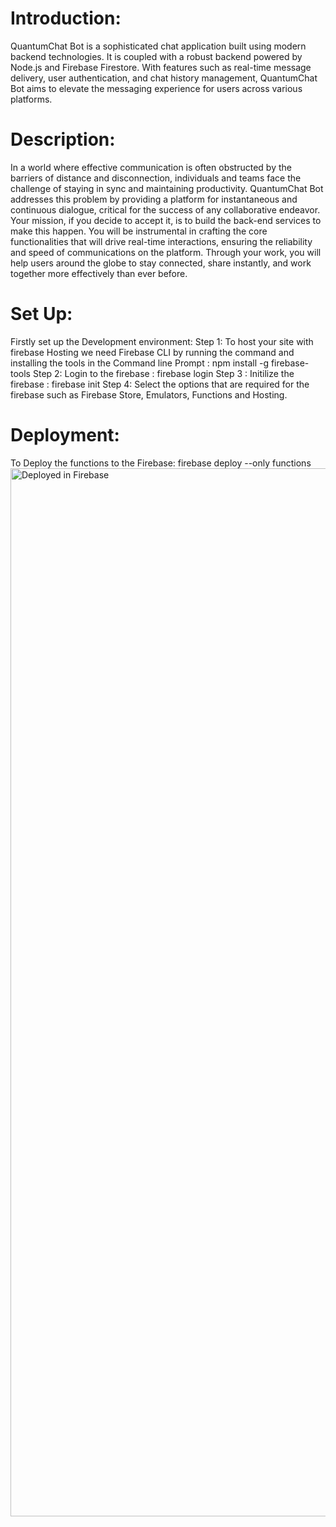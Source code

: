 # Introduction:
QuantumChat Bot is a sophisticated chat application built using modern backend technologies. It is coupled with a robust backend powered by Node.js and Firebase Firestore. 
With features such as real-time message delivery, user authentication, and chat history management, QuantumChat Bot aims to elevate the messaging experience for users across various platforms.

# Description:
In a world where effective communication is often obstructed by the barriers of distance and disconnection, individuals and teams face the challenge of staying in sync and maintaining productivity. QuantumChat Bot addresses this problem by providing a platform for instantaneous and continuous dialogue, critical for the success of any collaborative endeavor. Your mission, if you decide to accept it, is to build the back-end services to make this happen. You will be instrumental in crafting the core functionalities that will drive real-time interactions, ensuring the reliability and speed of communications on the platform. Through your work, you will help users around the globe to stay connected, share instantly, and work together more effectively than ever before.

# Set Up:
Firstly set up the Development environment:
Step 1:
To host your site with firebase Hosting we need Firebase CLI by running the command and installing the tools in the Command line Prompt : npm install -g firebase-tools
Step 2:
Login to the firebase : firebase login
Step 3 :
Initilize the firebase : firebase init
Step 4: Select the options that are required for the firebase such as Firebase Store, Emulators, Functions and Hosting.

# Deployment:
To Deploy the functions to the Firebase: firebase deploy --only functions
<img width="1677" alt="Deployed in Firebase" src="https://github.com/user-attachments/assets/bdd433c0-933d-4c58-aa02-120a28b622d2">


